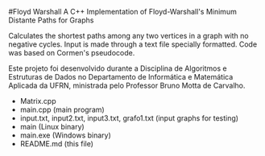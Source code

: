 #Floyd Warshall
A C++ Implementation of Floyd-Warshall's Minimum Distante Paths for Graphs

Calculates the shortest paths among any two vertices in a graph with no negative cycles.
Input is made through a text file specially formatted.
Code was based on Cormen's pseudocode.

Este projeto foi desenvolvido durante a Disciplina de Algoritmos e Estruturas de Dados no
Departamento de Informática e Matemática Aplicada da UFRN, ministrada pelo Professor Bruno Motta de Carvalho.


- Matrix.cpp
- main.cpp (main program)
- input.txt, input2.txt, input3.txt, grafo1.txt (input graphs for testing)
- main (Linux binary)
- main.exe (Windows binary)
- README.md (this file)
